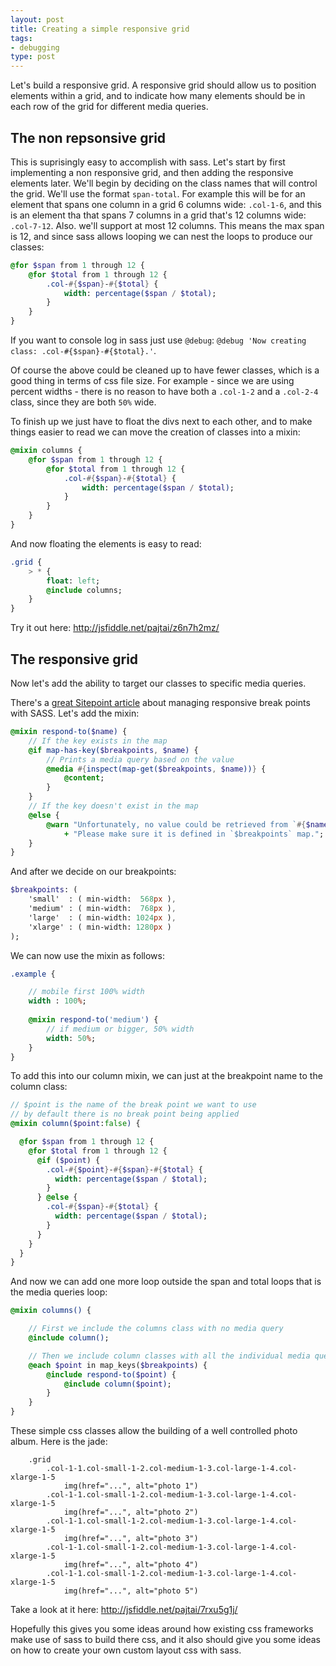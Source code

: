 ```yaml
---
layout: post
title: Creating a simple responsive grid
tags:
- debugging
type: post
---
```


Let's build a responsive grid. A responsive grid should allow us to position elements within a grid, and to indicate
how many elements should be in each row of the grid for different media queries.

## The non repsonsive grid

This is suprisingly easy to accomplish with sass. Let's start by first implementing a non responsive grid, and then 
adding the responsive elements later. We'll begin by deciding on the class names that will control the grid. We'll use
the format `span-total`. For example this will be for an element that spans one column in a grid 6 columns wide: `.col-1-6`,
and this is an element tha that spans 7 columns in a grid that's 12 columns wide: `.col-7-12`. Also. we'll support at most
12 columns. This means the max span is 12, and since sass allows looping we can nest the loops to produce our classes:

```sass
@for $span from 1 through 12 {
    @for $total from 1 through 12 {
        .col-#{$span}-#{$total} {
            width: percentage($span / $total);
        }
    }
}
```

If you want to console log in sass just use `@debug`: `@debug 'Now creating class: .col-#{$span}-#{$total}.'`.

Of course the above could be cleaned up to have fewer classes, which is a good thing in terms of css file size. For example - 
since we are using percent widths - there is no reason to have both a `.col-1-2` and a `.col-2-4` class, since they are
both `50%` wide.

To finish up we just have to float the divs next to each other, and to make things easier to read we can move the creation
of classes into a mixin:

```sass
@mixin columns {
    @for $span from 1 through 12 {
        @for $total from 1 through 12 {
            .col-#{$span}-#{$total} {
                width: percentage($span / $total);
            }
        }
    }
}
```

And now floating the elements is easy to read:

```sass
.grid {
    > * {
        float: left;
        @include columns;
    }
}
```

Try it out here: http://jsfiddle.net/pajtai/z6n7h2mz/

## The responsive grid

Now let's add the ability to target our classes to specific media queries.

There's a [great Sitepoint article](http://www.sitepoint.com/managing-responsive-breakpoints-sass/) about managing 
responsive break points with SASS. Let's add the mixin:

```sass
@mixin respond-to($name) {
    // If the key exists in the map
    @if map-has-key($breakpoints, $name) {
        // Prints a media query based on the value
        @media #{inspect(map-get($breakpoints, $name))} {
            @content;
        }
    }
    // If the key doesn't exist in the map
    @else {
        @warn "Unfortunately, no value could be retrieved from `#{$name}`. "
            + "Please make sure it is defined in `$breakpoints` map.";
    }
}
```

And after we decide on our breakpoints:

```sass
$breakpoints: (
    'small'  : ( min-width:  568px ),
    'medium' : ( min-width:  768px ),
    'large'  : ( min-width: 1024px ),
    'xlarge' : ( min-width: 1280px )
);
```

We can now use the mixin as follows:

```sass
.example {

    // mobile first 100% width
    width : 100%;
    
    @mixin respond-to('medium') {
        // if medium or bigger, 50% width
        width: 50%;
    }
}
```

To add this into our column mixin, we can just at the breakpoint name to the column class:

```sass
// $point is the name of the break point we want to use
// by default there is no break point being applied
@mixin column($point:false) {

  @for $span from 1 through 12 {
    @for $total from 1 through 12 {
      @if ($point) {
        .col-#{$point}-#{$span}-#{$total} {
          width: percentage($span / $total);
        }
      } @else {
        .col-#{$span}-#{$total} {
          width: percentage($span / $total);
        }
      }
    }
  }
}
```

And now we can add one more loop outside the span and total loops that is the media queries loop:

```sass
@mixin columns() {

    // First we include the columns class with no media query    
    @include column();

    // Then we include column classes with all the individual media queries
    @each $point in map_keys($breakpoints) {
        @include respond-to($point) {
            @include column($point);
        }
    }
}
```

These simple css classes allow the building of a well controlled photo album. Here is the jade:

```jade
    .grid
        .col-1-1.col-small-1-2.col-medium-1-3.col-large-1-4.col-xlarge-1-5
            img(href="...", alt="photo 1")
        .col-1-1.col-small-1-2.col-medium-1-3.col-large-1-4.col-xlarge-1-5 
            img(href="...", alt="photo 2")
        .col-1-1.col-small-1-2.col-medium-1-3.col-large-1-4.col-xlarge-1-5 
            img(href="...", alt="photo 3")
        .col-1-1.col-small-1-2.col-medium-1-3.col-large-1-4.col-xlarge-1-5 
            img(href="...", alt="photo 4")
        .col-1-1.col-small-1-2.col-medium-1-3.col-large-1-4.col-xlarge-1-5 
            img(href="...", alt="photo 5")
```

Take a look at it here: http://jsfiddle.net/pajtai/7rxu5g1j/

Hopefully this gives you some ideas around how existing css frameworks make use of sass to build there css, and it also
should give you some ideas on how to create your own custom layout css with sass.
